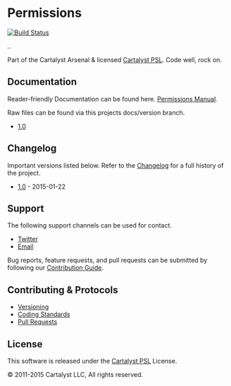 # Permissions

[![Build Status](http://ci.cartalyst.com/build-status/svg/29)](http://ci.cartalyst.com/build-status/view/39)

..

Part of the Cartalyst Arsenal & licensed [Cartalyst PSL](LICENSE). Code well, rock on.

## Documentation

Reader-friendly Documentation can be found here. [Permissions Manual](https://cartalyst.com/manual/permissions).

Raw files can be found via this projects docs/version branch.

- [1.0](https://github.com/cartalyst/permissions/tree/docs/1.0)

## Changelog

Important versions listed below. Refer to the [Changelog](CHANGELOG.md) for a full history of the project.

- [1.0](CHANGELOG.md) - 2015-01-22

## Support

The following support channels can be used for contact.

- [Twitter](https://cartalyst.com/@twitter)
- [Email](mailto:help@cartalyst.com)

Bug reports, feature requests, and pull requests can be submitted by following our [Contribution Guide](CONTRIBUTING.md).

## Contributing & Protocols

- [Versioning](CONTRIBUTING.md#versioning)
- [Coding Standards](CONTRIBUTING.md#coding-standards)
- [Pull Requests](CONTRIBUTING.md#pull-requests)

## License

This software is released under the [Cartalyst PSL](LICENSE) License.

© 2011-2015 Cartalyst LLC, All rights reserved.

